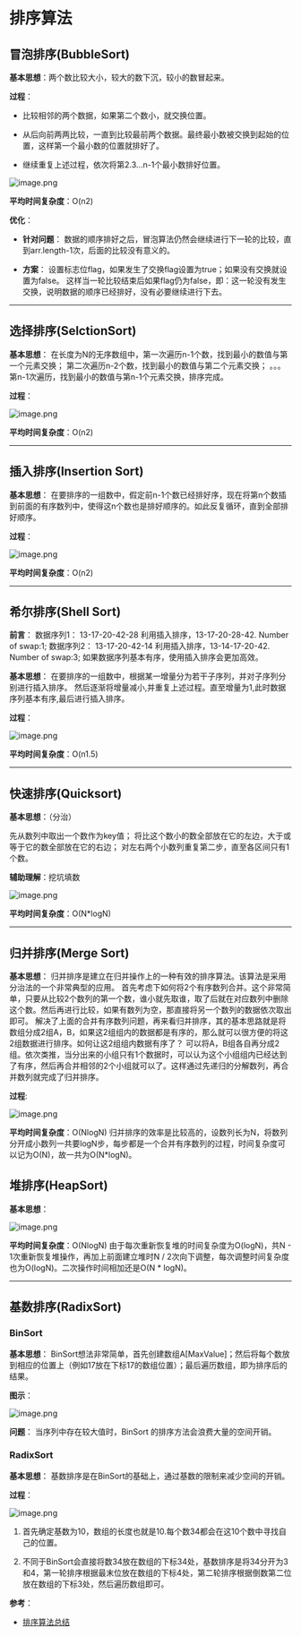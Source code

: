 # 排序算法

## 冒泡排序(BubbleSort)

**基本思想**：两个数比较大小，较大的数下沉，较小的数冒起来。

**过程**：

- 比较相邻的两个数据，如果第二个数小，就交换位置。

- 从后向前两两比较，一直到比较最前两个数据。最终最小数被交换到起始的位置，这样第一个最小数的位置就排好了。

- 继续重复上述过程，依次将第2.3...n-1个最小数排好位置。

![image.png](https://ws1.sinaimg.cn/large/006alGmrly1g9gb98xvdtj30lj0ann3q.jpg)

**平均时间复杂度**：O(n2)

**优化**：

- **针对问题**：
    数据的顺序排好之后，冒泡算法仍然会继续进行下一轮的比较，直到arr.length-1次，后面的比较没有意义的。

- **方案**：
    设置标志位flag，如果发生了交换flag设置为true；如果没有交换就设置为false。
    这样当一轮比较结束后如果flag仍为false，即：这一轮没有发生交换，说明数据的顺序已经排好，没有必要继续进行下去。

---

## 选择排序(SelctionSort)

**基本思想**：
在长度为N的无序数组中，第一次遍历n-1个数，找到最小的数值与第一个元素交换；
第二次遍历n-2个数，找到最小的数值与第二个元素交换；
。。。
第n-1次遍历，找到最小的数值与第n-1个元素交换，排序完成。

**过程**：

![image.png](https://ws1.sinaimg.cn/large/006alGmrly1g9gbd69tzkj30lk0ay0vc.jpg)

**平均时间复杂度**：O(n2)

---

## 插入排序(Insertion Sort)

**基本思想**：
在要排序的一组数中，假定前n-1个数已经排好序，现在将第n个数插到前面的有序数列中，使得这n个数也是排好顺序的。如此反复循环，直到全部排好顺序。

**过程**：

![image.png](https://ws1.sinaimg.cn/large/006alGmrly1g9gbf3jby6j30lz0ie77b.jpg)

**平均时间复杂度**：O(n2)

---

## 希尔排序(Shell Sort)

**前言**：
数据序列1： 13-17-20-42-28 利用插入排序，13-17-20-28-42. Number of swap:1;
数据序列2： 13-17-20-42-14 利用插入排序，13-14-17-20-42. Number of swap:3;
如果数据序列基本有序，使用插入排序会更加高效。

**基本思想**：
在要排序的一组数中，根据某一增量分为若干子序列，并对子序列分别进行插入排序。
然后逐渐将增量减小,并重复上述过程。直至增量为1,此时数据序列基本有序,最后进行插入排序。

**过程**：

![image.png](https://ws1.sinaimg.cn/large/006alGmrly1g9gbmlrb3kj30ki0bntal.jpg)

**平均时间复杂度**：O(n1.5)

---

## 快速排序(Quicksort)

**基本思想**：（分治）

先从数列中取出一个数作为key值；
将比这个数小的数全部放在它的左边，大于或等于它的数全部放在它的右边；
对左右两个小数列重复第二步，直至各区间只有1个数。

**辅助理解**：挖坑填数

![image.png](https://ws1.sinaimg.cn/large/006alGmrly1g9gbsymy07j30m80gx406.jpg)

**平均时间复杂度**：O(N*logN)

---

## 归并排序(Merge Sort)

**基本思想**：
归并排序是建立在归并操作上的一种有效的排序算法。该算法是采用分治法的一个非常典型的应用。
首先考虑下如何将2个有序数列合并。这个非常简单，只要从比较2个数列的第一个数，谁小就先取谁，取了后就在对应数列中删除这个数。然后再进行比较，如果有数列为空，那直接将另一个数列的数据依次取出即可。
解决了上面的合并有序数列问题，再来看归并排序，其的基本思路就是将数组分成2组A，B，如果这2组组内的数据都是有序的，那么就可以很方便的将这2组数据进行排序。如何让这2组组内数据有序了？
可以将A，B组各自再分成2组。依次类推，当分出来的小组只有1个数据时，可以认为这个小组组内已经达到了有序，然后再合并相邻的2个小组就可以了。这样通过先递归的分解数列，再合并数列就完成了归并排序。

**过程**:

![image.png](https://ws1.sinaimg.cn/large/006alGmrly1g9gbwu3zpnj30gv09njs5.jpg)

**平均时间复杂度**：O(NlogN)
归并排序的效率是比较高的，设数列长为N，将数列分开成小数列一共要logN步，每步都是一个合并有序数列的过程，时间复杂度可以记为O(N)，故一共为O(N*logN)。

## 堆排序(HeapSort)

**基本思想**：

![image.png](https://ws1.sinaimg.cn/large/006alGmrly1g9gctjc68pj30in0n2wke.jpg)

**平均时间复杂度**：O(NlogN)
由于每次重新恢复堆的时间复杂度为O(logN)，共N - 1次重新恢复堆操作，再加上前面建立堆时N / 2次向下调整，每次调整时间复杂度也为O(logN)。二次操作时间相加还是O(N * logN)。

---

## 基数排序(RadixSort)

### BinSort

**基本思想**：
BinSort想法非常简单，首先创建数组A[MaxValue]；然后将每个数放到相应的位置上（例如17放在下标17的数组位置）；最后遍历数组，即为排序后的结果。

**图示**：

![image.png](https://ws1.sinaimg.cn/large/006alGmrly1g9gcz1q7moj30l60cigmn.jpg)

**问题**： 当序列中存在较大值时，BinSort 的排序方法会浪费大量的空间开销。

### RadixSort

**基本思想**： 基数排序是在BinSort的基础上，通过基数的限制来减少空间的开销。

**过程**：

![image.png](https://ws1.sinaimg.cn/large/006alGmrly1g9gd01noj8j30l80me7ae.jpg)

1. 首先确定基数为10，数组的长度也就是10.每个数34都会在这10个数中寻找自己的位置。

2. 不同于BinSort会直接将数34放在数组的下标34处，基数排序是将34分开为3和4，第一轮排序根据最末位放在数组的下标4处，第二轮排序根据倒数第二位放在数组的下标3处，然后遍历数组即可。

**参考**：

- [排序算法总结](https://www.runoob.com/w3cnote/sort-algorithm-summary.html)
